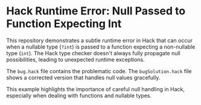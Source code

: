 # Hack Runtime Error: Null Passed to Function Expecting Int

This repository demonstrates a subtle runtime error in Hack that can occur when a nullable type (`?int`) is passed to a function expecting a non-nullable type (`int`).  The Hack type checker doesn't always fully propagate null possibilities, leading to unexpected runtime exceptions.

The `bug.hack` file contains the problematic code.  The `bugSolution.hack` file shows a corrected version that handles null values gracefully.

This example highlights the importance of careful null handling in Hack, especially when dealing with functions and nullable types.